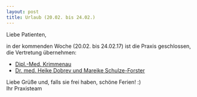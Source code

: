 ```yaml
---
layout: post
title: Urlaub (20.02. bis 24.02.)
---
```


Liebe Patienten,

in der kommenden Woche (20.02. bis 24.02.17) ist die Praxis geschlossen, die Vertretung übernehmen:

* [Dipl.-Med. Krimmenau](http://www.kinderaerzte-im-netz.de/aerzte/krimmenau/hauptseite.html)
* [Dr. med. Heike Dobrev und Mareike Schulze-Forster](http://www.kinderarzt-dresden-plauen.de)


Liebe Grüße und, falls sie frei haben, schöne Ferien! :)
<br/>
Ihr Praxisteam
